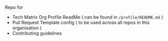 Repo for
  - Tech Matrix Org Profile ReadMe ( can be found in `/profile/README.md` )
  - Pull Request Template config ( to be used across all repos in this organisation )
  - Contributing guidelines
